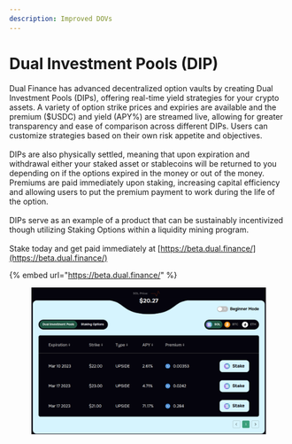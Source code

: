 ```yaml
---
description: Improved DOVs
---
```


# Dual Investment Pools (DIP)

Dual Finance has advanced decentralized option vaults by creating Dual Investment Pools (DIPs), offering real-time yield strategies for your crypto assets. A variety of option strike prices and expiries are available and the premium ($USDC) and yield (APY%) are streamed live, allowing for greater transparency and ease of comparison across different DIPs. Users can customize strategies based on their own risk appetite and objectives.\
\
DIPs are also physically settled, meaning that upon expiration and withdrawal either your staked asset or stablecoins will be returned to you depending on if the options expired in the money or out of the money. Premiums are paid immediately upon staking, increasing capital efficiency and allowing users to put the premium payment to work during the life of the option. \
\
DIPs serve as an example of a product that can be sustainably incentivized though utilizing Staking Options within a liquidity mining program.\
\
Stake today and get paid immediately at [https://beta.dual.finance/](https://beta.dual.finance/)

{% embed url="https://beta.dual.finance/" %}

<figure><img src="../../.gitbook/assets/image (7).png" alt=""><figcaption></figcaption></figure>
